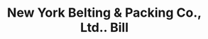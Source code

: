 ---
doi: 10.7916/D8932588
date_other: '1897'
date_other_textual: '1897'
form: printed ephemera
genre:
- Invoices
name:
- New York Belting & Packing Co., Ltd.
object_in_context_url: https://biggert.cul.columbia.edu/items/view/ave_biggert_01080
subject_hierarchical_geographic:
- New York, New York, United States
subject_name:
- New York Belting & Packing Co., Ltd.
title: New York Belting & Packing Co., Ltd.. Bill
sort_title: New York Belting & Packing Co., Ltd.. Bill
call_number: ave_biggert_01080
coordinates:
- 40.71277777777778,-74.00583333333333
pid: ave_biggert_01080
identifiers: ave_biggert_01080
thumbnail: false
permalink: /biggert/ave_biggert_01080/
layout: iiif-image-page
---